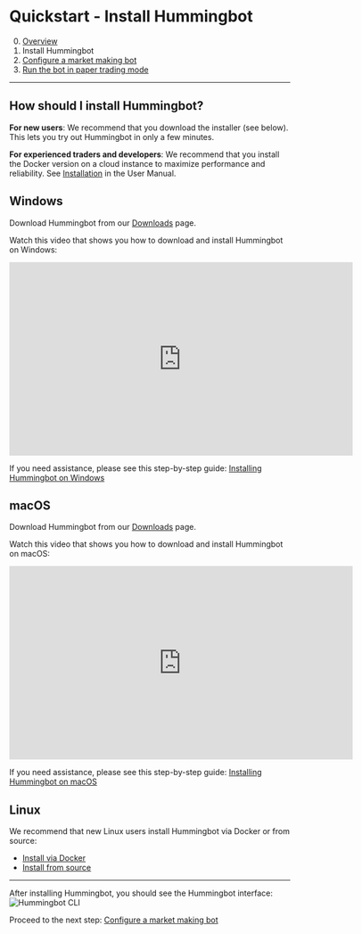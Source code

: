 # Quickstart - Install Hummingbot

0. [Overview](index.md)
1. Install Hummingbot
2. [Configure a market making bot](configure.md)
3. [Run the bot in paper trading mode](run-bot.md)

---

## How should I install Hummingbot?

**For new users**: We recommend that you download the installer (see below). This lets you try out Hummingbot in only a few minutes.

**For experienced traders and developers**: We recommend that you install the Docker version on a cloud instance to maximize performance and reliability. See [Installation](https://docs.hummingbot.io/installation/) in the User Manual.

## Windows

Download Hummingbot from our <a href="https://hummingbot.io/download" target="_blank">Downloads</a> page.

Watch this video that shows you how to download and install Hummingbot on Windows:
<iframe width="616" height="347" src="https://www.youtube.com/embed/9TsZ_xjExXs"    frameborder="0" allow="accelerometer; autoplay; encrypted-media; gyroscope; picture-in-picture" allowfullscreen>
</iframe>

If you need assistance, please see this step-by-step guide: [Installing Hummingbot on Windows](/installation/download/windows)

## macOS

Download Hummingbot from our <a href="https://hummingbot.io/download" target="_blank">Downloads</a> page.

Watch this video that shows you how to download and install Hummingbot on macOS:
<iframe width="616" height="347" src="https://www.youtube.com/embed/klN-ToclwW4" frameborder="0" allow="accelerometer; autoplay; encrypted-media; gyroscope; picture-in-picture" allowfullscreen>
</iframe>

If you need assistance, please see this step-by-step guide: [Installing Hummingbot on macOS](/installation/download/macos)

## Linux

We recommend that new Linux users install Hummingbot via Docker or from source:

* [Install via Docker](/installation/docker/linux)
* [Install from source](/installation/source/linux)

---

After installing Hummingbot, you should see the Hummingbot interface:
![Hummingbot CLI](/assets/img/hummingbot-cli.png)

Proceed to the next step: [Configure a market making bot](configure.md)
